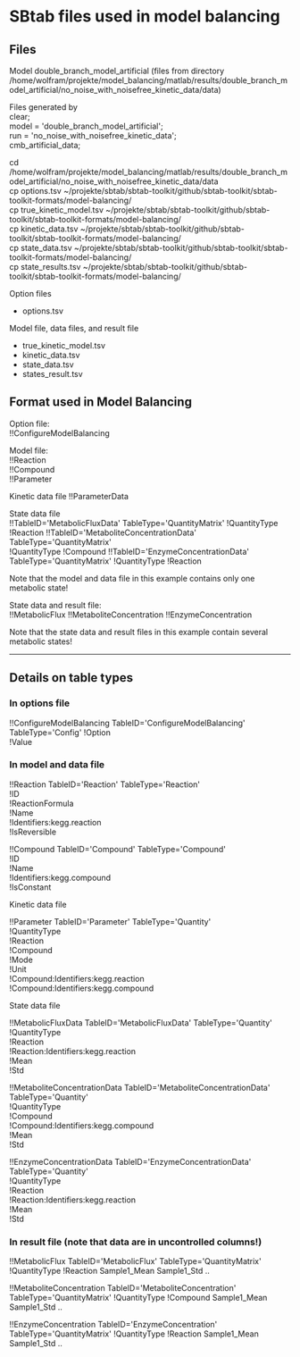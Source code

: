 SBtab files used in model balancing
=======================================

Files 
----------------------------------

Model double_branch_model_artificial (files from directory /home/wolfram/projekte/model_balancing/matlab/results/double_branch_model_artificial/no_noise_with_noisefree_kinetic_data/data)

Files generated by  
clear;  
model = 'double_branch_model_artificial';  
run = 'no_noise_with_noisefree_kinetic_data';  
cmb_artificial_data;

cd /home/wolfram/projekte/model_balancing/matlab/results/double_branch_model_artificial/no_noise_with_noisefree_kinetic_data/data  
cp options.tsv            ~/projekte/sbtab/sbtab-toolkit/github/sbtab-toolkit/sbtab-toolkit-formats/model-balancing/  
cp true_kinetic_model.tsv ~/projekte/sbtab/sbtab-toolkit/github/sbtab-toolkit/sbtab-toolkit-formats/model-balancing/  
cp kinetic_data.tsv       ~/projekte/sbtab/sbtab-toolkit/github/sbtab-toolkit/sbtab-toolkit-formats/model-balancing/  
cp state_data.tsv         ~/projekte/sbtab/sbtab-toolkit/github/sbtab-toolkit/sbtab-toolkit-formats/model-balancing/  
cp state_results.tsv      ~/projekte/sbtab/sbtab-toolkit/github/sbtab-toolkit/sbtab-toolkit-formats/model-balancing/

Option files
* options.tsv

Model file, data files, and result file
* true_kinetic_model.tsv
* kinetic_data.tsv 
* state_data.tsv 
* states_result.tsv 

Format used in Model Balancing
----------------------------------

Option file:  
!!ConfigureModelBalancing

Model file:  
!!Reaction  
!!Compound  
!!Parameter  

Kinetic data file
!!ParameterData  

State data file  
!!TableID='MetabolicFluxData' TableType='QuantityMatrix'
!QuantityType	!Reaction
!!TableID='MetaboliteConcentrationData' TableType='QuantityMatrix'  
!QuantityType	!Compound
!!TableID='EnzymeConcentrationData' TableType='QuantityMatrix'
!QuantityType	!Reaction

Note that the model and data file in this example contains only one metabolic state!

State data and result file:  
!!MetabolicFlux
!!MetaboliteConcentration
!!EnzymeConcentration

Note that the state data and result files in this example contain several metabolic states!

----------------------
Details on table types
----------------------

### In options file

!!ConfigureModelBalancing TableID='ConfigureModelBalancing' TableType='Config'
!Option  
!Value

### In model and data file 

!!Reaction TableID='Reaction' TableType='Reaction'  
!ID  
!ReactionFormula  
!Name  
!Identifiers:kegg.reaction  
!IsReversible

!!Compound TableID='Compound' TableType='Compound'  
!ID  
!Name  
!Identifiers:kegg.compound  
!IsConstant

Kinetic data file

!!Parameter TableID='Parameter' TableType='Quantity'   
!QuantityType  
!Reaction  
!Compound  
!Mode  
!Unit  
!Compound:Identifiers:kegg.reaction  
!Compound:Identifiers:kegg.compound

State data file

!!MetabolicFluxData TableID='MetabolicFluxData' TableType='Quantity'  
!QuantityType  
!Reaction  
!Reaction:Identifiers:kegg.reaction  
!Mean  
!Std

!!MetaboliteConcentrationData TableID='MetaboliteConcentrationData' TableType='Quantity'  
!QuantityType  
!Compound  
!Compound:Identifiers:kegg.compound  
!Mean  
!Std

!!EnzymeConcentrationData TableID='EnzymeConcentrationData' TableType='Quantity'  
!QuantityType  
!Reaction  
!Reaction:Identifiers:kegg.reaction  
!Mean  
!Std

### In result file (note that data are in uncontrolled columns!)

!!MetabolicFlux TableID='MetabolicFlux' TableType='QuantityMatrix'
!QuantityType
!Reaction
Sample1_Mean
Sample1_Std
..

!!MetaboliteConcentration TableID='MetaboliteConcentration' TableType='QuantityMatrix'
!QuantityType
!Compound
Sample1_Mean
Sample1_Std
..

!!EnzymeConcentration TableID='EnzymeConcentration' TableType='QuantityMatrix'
!QuantityType
!Reaction
Sample1_Mean
Sample1_Std
..
